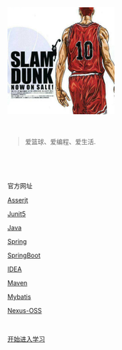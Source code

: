 <!-- 背景图片 -->
<img src="images/logo.jpg" alt="logo" style="zoom:25%;" />

<br>
<br>
<br>

> 爱篮球、爱编程、爱生活.

<br>
<br>
<br>

官方网址

[Asserjt](https://assertj.github.io/doc/)

[Junit5](https://junit.org/junit5/)

[Java](https://www.oracle.com/java/)

[Spring](https://spring.io/)

[SpringBoot](https://spring.io/projects/spring-boot)

[IDEA](https://www.jetbrains.com/idea/)

[Maven](https://maven.apache.org/)

[Mybatis](https://mybatis.org/mybatis-3/zh/index.html)

[Nexus-OSS](https://www.sonatype.com/products/repository-oss)

<br>

[开始进入学习](/introduce)

<!-- 背景色 -->

<!-- ![color](#f0f0f0) -->
